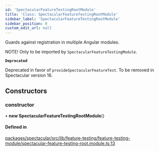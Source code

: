 ```yaml
---
id: 'SpectacularFeatureTestingRootModule'
title: 'Class: SpectacularFeatureTestingRootModule'
sidebar_label: 'SpectacularFeatureTestingRootModule'
sidebar_position: 0
custom_edit_url: null
---
```


Guards against registration in multiple Angular modules.

NOTE! Only to be imported by `SpectacularFeatureTestingModule`.

**`Deprecated`**

Deprecated in favor of `provideSpectacularFeatureTest`. To be removed in
Spectacular version 16.

## Constructors

### constructor

• **new SpectacularFeatureTestingRootModule**()

#### Defined in

[packages/spectacular/src/lib/feature-testing/feature-testing-module/spectacular-feature-testing-root.module.ts:13](https://github.com/ngworker/ngworker/blob/b782ad5/packages/spectacular/src/lib/feature-testing/feature-testing-module/spectacular-feature-testing-root.module.ts#L13)
